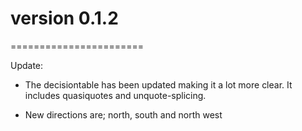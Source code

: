 # version 0.1.2
=======================

Update:

*  The decisiontable has been updated making it a lot more clear. It includes quasiquotes and unquote-splicing.

* New directions are; north, south and north west
